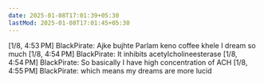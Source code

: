 ```yaml
---
date: 2025-01-08T17:01:39+05:30
lastMod: 2025-01-08T17:01:45+05:30
---
```


[1/8, 4:53 PM] BlackPirate: Ajke bujhte Parlam keno coffee khele I dream so much
[1/8, 4:54 PM] BlackPirate: It inhibits acetylcholineesterase
[1/8, 4:54 PM] BlackPirate: So basically I have high concentration of ACH
[1/8, 4:55 PM] BlackPirate: which means my dreams are more lucid
